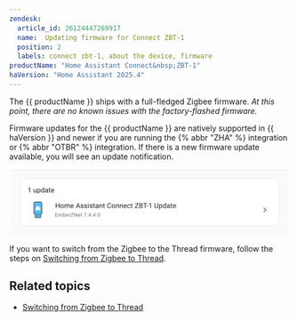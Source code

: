 ```yaml
---
zendesk:
  article_id: 26124447269917
  name:  Updating firmware for Connect ZBT-1
  position: 2
  labels: connect zbt-1, about the device, firmware
productName: "Home Assistant Connect&nbsp;ZBT-1"
haVersion: "Home Assistant 2025.4"
---
```


The {{ productName }} ships with a full-fledged Zigbee firmware. *At this point, there are no known issues with the factory-flashed firmware.*

Firmware updates for the {{ productName }} are natively supported in {{ haVersion }} and newer if you are running the {% abbr "ZHA" %} integration or {% abbr "OTBR" %} integration. If there is a new firmware update available, you will see an update notification.

![Screenshot of update notification](/static/img/connect-zbt-1/connect-zbt-1_firmware_update_notification.png)

If you want to switch from the Zigbee to the Thread firmware, follow the steps on [Switching from Zigbee to Thread](/hc/en-us/articles/26124710072861).

## Related topics

- [Switching from Zigbee to Thread](/hc/en-us/articles/26124710072861)